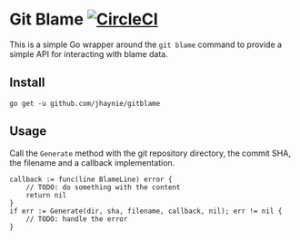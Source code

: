 # Git Blame [![CircleCI](https://circleci.com/gh/jhaynie/gitblame.svg?style=svg)](https://circleci.com/gh/jhaynie/gitblame)

This is a simple Go wrapper around the `git blame` command to provide a simple API for interacting with blame data.

## Install

```shell
go get -u github.com/jhaynie/gitblame
```

## Usage

Call the `Generate` method with the git repository directory, the commit SHA, the filename and a callback implementation.

```golang
callback := func(line BlameLine) error {
	// TODO: do something with the content
	return nil
}
if err := Generate(dir, sha, filename, callback, nil); err != nil {
	// TODO: handle the error
}
```
